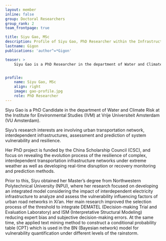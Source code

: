 ```yaml
---
layout: member
inline: false
group: Doctoral Researchers
group_rank: 2
team_frontpage: true

title: Siyu Gao, MSc
description: Profile of Siyu Gao, PhD Researcher within the Infrastructure Group.
lastname: Gigon
publications: 'author^=*Gigon'

teaser: >
    Siyu Gao is a PhD Researcher in the department of Water and Climate Risk at the Institute for Environmental Studies (IVM) at Vrije Universiteit Amsterdam (VU Amsterdam).


profile:
    name: Siyu Gao, MSc
    align: right
    image: gao-profile.jpg
    role: PhD Researcher
---
```


Siyu Gao is a PhD Candidate in the department of Water and Climate Risk at the Institute for Environmental Studies (IVM) at Vrije Universiteit Amsterdam (VU Amsterdam).

Siyu’s research interests are involving urban transportation network, interdependent infrastructures, assessment and prediction of system vulnerability and resilience.

Her PhD project is funded by the China Scholarship Council (CSC), and focus on  revealing the evolution process of the resilience of complex, interdependent transportation infrastructure networks under extreme weather as well as developing real-time disruption or recovery monitoring and prediction methods.

Prior to this, Siyu obtained her Master’s degree from Northwestern Polytechnical University (NPU), where her research focused on developing an integrated model considering the impact of interdependent electricity infrastructure to analyze and assess the vulnerability influencing factors of urban road networks in Xi’an. Her main research improved the selection process of the threshold to integrate DEMATEL (Decision-making Trial and Evaluation Laboratory) and ISM (Interpretative Structural Modeling) reducing expert bias and subjective decision-making errors. At the same time, she applied text mining method to construct a conditional probability table (CPT) which is used in the BN (Bayesian network) model for vulnerability quantification under different levels of the rainstorm.

